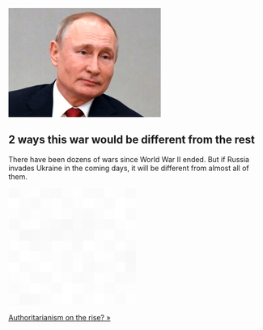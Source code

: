 
![2 ways this war would be different from the rest](./20220222115907.png)
## 2 ways this war would be different from the rest

There have been dozens of wars since World War II ended. But if Russia invades Ukraine in the coming days, it will be different from almost all of them.

![pic](../square_bg.png)

[Authoritarianism on the rise? »](https://www.yahoo.com/news/why-ukraine-different-130456686.html)
